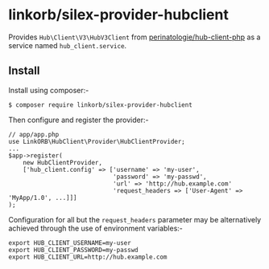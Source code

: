 # linkorb/silex-provider-hubclient

Provides `Hub\Client\V3\HubV3Client` from [perinatologie/hub-client-php][] as a
service named `hub_client.service`.


## Install

Install using composer:-

    $ composer require linkorb/silex-provider-hubclient

Then configure and register the provider:-

    // app/app.php
    use LinkORB\HubClient\Provider\HubClientProvider;
    ...
    $app->register(
        new HubClientProvider,
        ['hub_client.config' => ['username' => 'my-user',
                                 'password' => 'my-passwd',
                                 'url' => 'http://hub.example.com'
                                 'request_headers => ['User-Agent' => 'MyApp/1.0', ...]]]
    );

Configuration for all but the `request_headers` parameter may be alternatively
achieved through the use of environment variables:-

    export HUB_CLIENT_USERNAME=my-user
    export HUB_CLIENT_PASSWORD=my-passwd
    export HUB_CLIENT_URL=http://hub.example.com

[perinatologie/hub-client-php]: <https://github.com/perinatologie/hub-client-php>
  "perinatologie/hub-client-php at GitHub"
